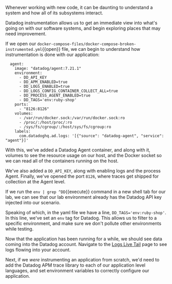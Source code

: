 Whenever working with new code, it can be daunting to understand a system and how all of its subsystems interact.

Datadog instrumentation allows us to get an immediate view into what's going on with our software systems, and begin exploring places that may need improvement.

If we open our `docker-compose-files/docker-compose-broken-instrumented.yml`{{open}} file, we can begin to understand how instrumentation is done with our application:

```
  agent:
    image: "datadog/agent:7.21.1"
    environment:
      - DD_API_KEY
      - DD_APM_ENABLED=true
      - DD_LOGS_ENABLED=true
      - DD_LOGS_CONFIG_CONTAINER_COLLECT_ALL=true
      - DD_PROCESS_AGENT_ENABLED=true
      - DD_TAGS='env:ruby-shop'
    ports:
      - "8126:8126"
    volumes:
      - /var/run/docker.sock:/var/run/docker.sock:ro
      - /proc/:/host/proc/:ro
      - /sys/fs/cgroup/:/host/sys/fs/cgroup:ro
    labels:
      com.datadoghq.ad.logs: '[{"source": "datadog-agent", "service": "agent"}]'
```

With this, we've added a Datadog Agent container, and along with it, volumes to see the resource usage on our host,  and the Docker socket so we can read all of the containers running on the host.

We've also added a `DD_API_KEY`, along with enabling logs and the process Agent. Finally, we've opened the port `8126`, where traces get shipped for collection at the Agent level.

If we run the `env | grep ^DD`{{execute}} command in a new shell tab for our lab, we can see that our lab environment already has the Datadog API key injected into our scenario.

Speaking of which, in the yaml file we have a line, `DD_TAGS='env:ruby-shop'`. In this line, we've set an `env` tag for Datadog. This allows us to filter to a specific environment, and make sure we don't pollute other environments while testing.

Now that the application has been running for a while, we should see data coming into the Datadog account. Navigate to the [Logs Live Tail](https://app.datadoghq.com/logs/livetail) page to see logs flowing into your account.

Next, if we *were* instrumenting an application from scratch, we'd need to add the Datadog APM trace library to each of our application level languages, and set environment variables to correctly configure our application.
